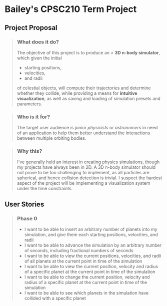 # Bailey's CPSC210 Term Project


## Project Proposal

>### What does it do?
> The objective of this project is to produce an > **3D n-body simulator**, which given the initial
>  - starting positions, 
>  - velocities, 
> - and radii 
> 
> of celestial objects, will compute their trajectories and determine whether they collide, while providing a means for **intuitive visualization**, as well as saving and loading of simulation presets and parameters. 

> ### Who is it for?
> The target user audience is junior *physicists* or *astronomers* in need of an application to help them better understand the interactions between multiple orbiting bodies.

> ### Why this?
> I've generally held an interest in creating physics simulations, though my projects have always been in 2D. A 3D n-body simulator should not prove to be too challenging to implement, as all particles are spherical, and hence collision detection is trivial. I suspect the hardest aspect of the project will be implementing a visualization system under the time constraints.

## User Stories

> ### Phase 0
> - I want to be able to insert an arbitrary number of planets into my simulation, and give them each starting positions, velocities, and radii
> - I want to be able to advance the simulation by an arbitrary number of seconds, including fractional numbers of seconds
> - I want to be able to view the current positions, velocities, and radii of all planets at the current point in time of the simulation
> - I want to be able to view the current position, velocity and radius of a specific planet at the current point in time of the simulation
> - I want to be able to change the current position, velocity and radius of a specific planet at the current point in time of the simulation
> - I want to be able to see which planets in the simulation have collided with a specific planet
